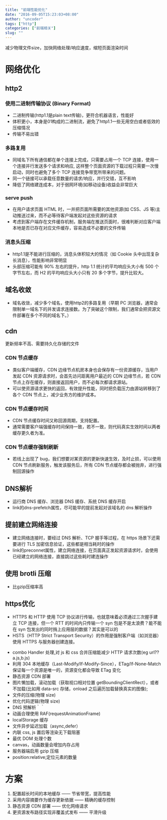 ```yaml
---
title: "前端性能优化"
date: "2016-09-05T15:23:03+08:00"
author: "uncoder"
tags: ["http"]
categories: ["前端相关"]
slug: ""
---
```


减少物理文件size，加快网络处理/响应速度，缩短页面渲染时间

<!--more-->

# 网络优化
## http2
### 使用二进制传输协议 (Binary Format)
- 二进制传输(http1.1是plain text传输)，更符合机器语言，性能好
- 体积更小，本身是01构成的二进制流，避免了http1.1一些无用空白或者低效的压缩情况
- 传输不易出错
### 多路复用
- 同域名下所有通信都在单个连接上完成，只需要占用一个 TCP 连接，使用一个连接并行发送多个请求和响应, 这样整个页面资源的下载过程只需要一次慢启动，同时也避免了多个 TCP 连接竞争带宽所带来的问题。
- 同一个链接可以承载任意数量的请求/响应，并行交错，互不影响
- 降低了网络建连成本，对于弱网环境(如移动设备)收益会非常巨大
### serve push
- 在用户请求页面 HTML 时，一并把页面所需要的其他资源(如 CSS、JS 等)主动推送过来，而不必等待客户端发起对这些资源的请求
- 考虑到客户端存在文件缓存机制，服务端在推送页面时，很难判断对应客户端本地是否已存在对应文件缓存，容易造成不必要的文件传输
### 消息头压缩
- http1.1是不能进行压缩的，消息头体积较大的情况（如 Cookie 头中出现复杂长消息），性能影响非常明显
- 头部压缩可能有 90% 左右的提升，http 1.1 统计的平均响应头大小有 500 个字节左右，而 H2 的平均响应头大小只有 20 多个字节，提升比较大。
## 域名收敛
- 域名收敛，减少多个域名，使用http2的多路复用（早期 PC 浏览器，通常会限制单一域名下的并发请求连接数。为了突破这个限制，我们通常会把资源文件部署在多个不同的域名下。）
## cdn
更新频率不高、需要持久化存储的文件
### CDN 节点缓存
- 类似客户端缓存，CDN 边缘节点机房本身也会保存有一份资源缓存，当用户发起 CDN 资源请求时，会首先访问距离用户最近的 CDN 边缘节点，若 CDN 节点上存在缓存，则直接返回用户，而不必每次都请求源站。
- 可以使资源请求更快的返回，有效提升性能，同时把负载压力由源站转移到了各个 CDN 节点上，减少业务方的维护成本。
### CDN 节点缓存时间
- CDN 节点缓存时间又称回源周期，支持配置。
- 通常需要客户端强缓存时间保持一致，若不一致，则代码真实生效时间以两者缓存更久者为准。
### CDN 节点缓存强制刷新
- 若线上出现了 bug，我们想要对某资源的更新快速生效，及时止损，可以使用 CDN 节点刷新服务，触发该服务后，所有 CDN 节点缓存都会被抛弃，进行强制回源操作
## DNS解析
- 运行商 DNS 缓存、浏览器 DNS 缓存、系统 DNS 缓存开启
- link的dns-prefetch属性，尽可能早的提前发起对该域名的 dns 解析操作
## 提前建立网络连接
- 建立网络连接时，要经过 DNS 解析、TCP 握手等过程，在 https 场景下还需要进行 TLS 加密信息验证，这些都是相当耗时的操作
- link的preconnet属性，建立网络连接，在页面真正发起资源请求时，会使用已经建立的网络连接，直接跳过这些耗时建连操作
## 使用 brotli 压缩
- 比gzip压缩率高
## https优化
- HTTPS 和 HTTP 使用 TCP 协议进行传输，也就意味着必须通过三次握手建立 TCP 连接，但一个 RTT 的时间内只传输一个 syn 包是不是太浪费？能不能在 syn 包发出的同时捎上应用层的数据？其实是可以的
- HSTS（HTTP Strict Transport Security）的作用是强制客户端（如浏览器）使用 HTTPS 与服务器创建连接。


* combo Handler 处理,对 js 和 css 合并压缩能减少 HTTP 请求次数(eg url??a.js,b.js)
* 利用 304 本地缓存（Last-Modify/If-Modify-Since），ETag/If-None-Match 保证每一个资源是唯一的，资源变化都会导致 ETag 变化
* 静态资源 CDN 部署
* 图片懒加载，滚动加载（获取视口相对位置 getBoundingClientRect），或者不加载(比如用 data-src 存储，onload 之后遍历加载替换真实的图像);
* 文件的压缩(物理 size)
* 优化代码逻辑(物理 size)
* DNS 预解析｀<link rel="dns-prefetch" href="xxx.com" />｀
* 动画合理使用 RAF(requestAnimationFrame)
* localStorage 缓存
* 文件异步延迟加载（async,defer）
* 内联 css, js 置后等渲染无下载阻塞
* 最优 DOM 处理个数
* canvas，动画数量会增加内存占用
* 服务器端启用 gzip 压缩
* position:relative;定位元素的数量

# 方案

1.  配置超长时间的本地缓存 —— 节省带宽，提高性能
2.  采用内容摘要作为缓存更新依据 —— 精确的缓存控制
3.  静态资源 CDN 部署 —— 优化网络请求
4.  更资源发布路径实现非覆盖式发布 —— 平滑升级
